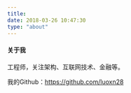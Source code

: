 ```yaml
---
title:
date: 2018-03-26 10:47:30
type: "about"
---
```


#### 关于我

工程师，关注架构、互联网技术、金融等。

我的Github：https://github.com/luoxn28